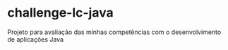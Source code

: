# challenge-lc-java
Projeto para avaliação das minhas competências com o desenvolvimento de aplicações Java 
